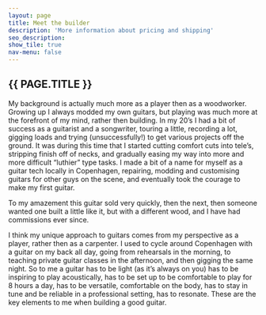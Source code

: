 ```yaml
---
layout: page
title: Meet the builder
description: 'More information about pricing and shipping'
seo_description:
show_tile: true
nav-menu: false
---
```


<!-- Main -->
<div id="main" class="alt">



<!-- Intro -->
<section id="contact">
	<div class="inner row">
		<section class="6u$ 12u$(small)">
			<h2 style="text-transform: uppercase;">{{ page.title }}</h2>
			<p>My background is actually much more as a player then as a woodworker. Growing up I always modded my own guitars, but playing was much more at the forefront of my mind, rather then building. In my 20’s I had a bit of success as a guitarist and a songwriter, touring a little, recording a lot, gigging loads and trying (unsuccessfully!) to get various projects off the ground. It was during this time that I started cutting comfort cuts into tele’s, stripping finish off of necks, and gradually easing my way into more and more difficult “luthier” type tasks. I made a bit of a name for myself as a guitar tech locally in Copenhagen, repairing, modding and customising guitars for other guys on the scene, and eventually took the courage to make my first guitar.</p> 
			<p>To my amazement this guitar sold very quickly, then the next, then someone wanted one built a little like it, but with a different wood, and I have had commissions ever since.</p>
			<p>I think my unique approach to guitars comes from my perspective as a player, rather then as a carpenter. I used to cycle around Copenhagen with a guitar on my back all day, going from rehearsals in the morning, to teaching private guitar classes in the afternoon, and then gigging the same night. So to me a guitar has to be light (as it’s always on you) has to be inspiring to play acoustically, has to be set up to be comfortable to play for 8 hours a day, has to be versatile, comfortable on the body, has to stay in tune and be reliable in a professional setting, has to resonate. These are the key elements to me when building a good guitar.</p>
		</section>
	</div>
</section>
</div>

